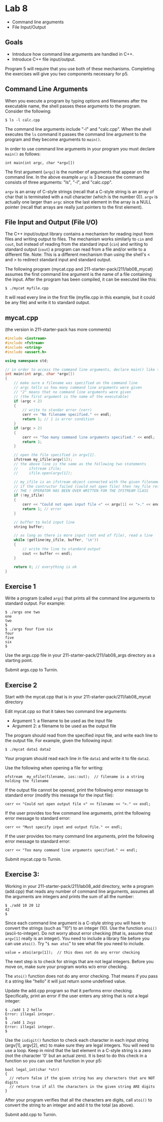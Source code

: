 # Lab 8

* Command line arguments
* File Input/Output

## Goals

* Introduce how command line arguments are handled in C++.
* Introduce C++ file input/output.<br>

Program 5 will require that you use both of these mechanisms.  Completing the exercises will give you two components necessary for p5.

## Command Line Arguments

When you execute a program by typing options and filenames after the executable name, the shell passes these arguments to the program.  Consider the following:
```
$ ls -l calc.cpp
```
The command line arguments include "-l" and "calc.cpp".  When the shell executes the `ls` command it passes the command line argument to the program and they become arguments to `main()`.<br>

In order to use command line arguments in your program you must declare `main()` as follows:
```
int main(int argc, char *argv[])
```
The first argument (`argc`) is the number of arguments that appear on the command line. In the above example `argc` is 3 because the command consists of three arguments: "ls", "-l", and "calc.cpp".<br>

`argv` is an array of C-style strings (recall that a C-style string is an array of char that is terminated with a null character (which is the number 0)). `argv` is actually one larger than `argc` since the last element in the array is a NULL pointer (recall that arrays are really just pointers to the first element).

## File Input and Output (File I/O)

The C++ input/output library contains a mechanism for reading input from files and writing output to files. The mechanism works similarly to `cin` and `cout`, but instead of reading from the standard input (`cin`) and writing to standard output (`cout`) a program can read from a file and/or write to a different file. Note: This is a different mechanism than using the shell's < and > to redirect standard input and standard output.<br>

The following program (mycat.cpp and 211-starter-pack/211/lab08_mycat) assumes the first command line argument is the name of a file containing the input. After the program has been compiled, it can be executed like this:
```
$ ./mycat myfile.cpp
```
It will read every line in the first file (myfile.cpp in this example, but it could be any file) and write it to standard output.

## mycat.cpp
(the version in 211-starter-pack has more comments)
```cpp
#include <iostream>
#include <fstream>
#include <string>
#include <assert.h>

using namespace std;

// in order to access the command line arguments, declare main() like this
int main(int argc, char *argv[])
{
    // make sure a filename was specified on the command line
    // argc tells us how many command line arguments were given
    // "2" means that no command line arguments were given
    // (the first argument is the name of the executable)
    if (argc < 2)
    {
        // write to standar error (cerr)
        cerr << "No filename specified." << endl;
        return 1; // 1 is error condition
    }
    if (argc > 2)
    {
        cerr << "Too many command line arguments specified." << endl;
        return 1;
    }

    // open the file specified in argv[1].  
    ifstream my_ifile(argv[1]);
    // the above line is the same as the following two statements
    //     ifstream ifile;
    //     ifile.open(argv[1]);

    // my_ifile is an ifstream object connected with the given filename
    // if the contructor failed (could not open file) then !my_file returns true
    // THE ! OPERATOR HAS BEEN OVER WRITTEN FOR THE IFSTREAM CLASS
    if (!my_ifile)
    {
        cerr << "Could not open input file <" << argv[1] << ">." << endl;
        return 1; // error
    }

    // buffer to hold input line
    string buffer;

    // as long as there is more input (not end of file), read a line
    while (getline(my_ifile, buffer, '\n'))
    {
        // write the line to standard output
        cout << buffer << endl;
    }

    return 0; // everything is ok
}
```

## Exercise 1

Write a program (called `args`) that prints all the command line arguments to standard output. For example:
```
$ ./args one two
one
two
$
$ ./args four five six
four
five
six
$
```

Use the args.cpp file in your 211-starter-pack/211/lab08_args directory as a starting point.<br>

Submit args.cpp to Turnin.

## Exercise 2

Start with the mycat.cpp that is in your 211-starter-pack/211/lab08_mycat directory<br>

Edit mycat.cpp so that it takes two command line arguments:
* Argument 1: a filename to be used as the input file
* Argument 2: a filename to be used as the output file<br>

The program should read from the specified input file, and write each line to the output file. For example, given the following input:
```
$ ./mycat data1 data2
```
Your program should read each line in file `data1` and write it to file `data2`.<br>

Use the following when opening a file for writing:
```
ofstream  my_ofile(filename, ios::out);  // filename is a string holding the filename
```

If the output file cannot be opened, print the following error message to standard error (modify this message for the input file):
```
cerr << "Could not open output file <" << filename << ">." << endl;
```

If the user provides too few command line arguments, print the following error message to standard error:
```
cerr << "Must specify input and output file." << endl;
```

If the user provides too many command line arguments, print the following error message to standard error:
```
cerr << "Too many command line arguments specified." << endl;
```

Submit mycat.cpp to Turnin.

## Exercise 3:

Working in your 211-starter-pack/211/lab08_add directory, write a program (add.cpp) that reads any number of command line arguments, assumes all the arguments are integers and prints the sum of all the number:
```
$ ./add 10 20 12
42
$
```
Since each command line argument is a C-style string you will have to convert the strings (such as "10") to an integer (10). Use the function `atoi()` (ascii-to-integer). Do not worry about error checking (that is, assume that `argv[1]` really is an integer).  You need to include a library file before you can use `atoi()`. Try "`$ man atoi`" to see what file you need to include.
```
value = atoi(argv[1]);  // this does not do any error checking
```

The next step is to check for strings that are not legal integers.  Before you move on, make sure your program works w/o error checking.<br>

The `atoi()` function does not do any error checking. That means if you pass it a string like "hello" it will just return some undefined value.<br>

Update the add.cpp program so that it performs error checking.  Specifically, print an error if the user enters any string that is not a legal integer:
```
$ ./add 1 2 hello
Error: illegal integer.
$
$ ./add 1 2xyz
Error: illegal integer.
$
```

Use the `isdigit()` function to check each character in each input string (argv[1], argv[2], etc) to make sure they are legal integers.  You will need to use a loop. Keep in mind that the last element in a C-style string is a zero (not the character '0' but an actual zero). It is best to do this check in a function so you can use that function in your p5:
```
bool legal_int(char *str)
{  
  // return false if the given string has any characters that are NOT digits
  // return true if all the characters in the given string ARE digits
}
```

After your program verifies that all the characters are digits, call `atoi()` to convert the string to an integer and add it to the total (as above).

Submit add.cpp to Turnin.

